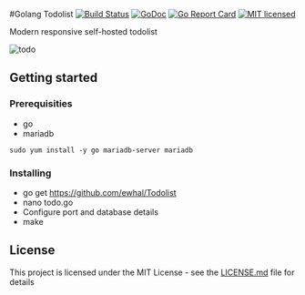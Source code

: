 #Golang Todolist
[![Build Status](https://travis-ci.org/ewhal/Todolist.svg?branch=master)](https://travis-ci.org/ewhal/Todolist) [![GoDoc](https://godoc.org/github.com/ewhal/Todolist?status.svg)](https://godoc.org/github.com/ewhal/Todolist) [![Go Report Card](https://goreportcard.com/badge/github.com/ewhal/Todolist)](https://goreportcard.com/report/github.com/ewhal/Todolist) [![MIT
licensed](https://img.shields.io/badge/license-MIT-blue.svg)](https://raw.githubusercontent.com/ewhal/Todolist/master/LICENSE.md)

Modern responsive self-hosted todolist


![todo](https://my.mixtape.moe/seksxe.png)

## Getting started
### Prerequisities
* go
* mariadb

```
sudo yum install -y go mariadb-server mariadb
```

### Installing

* go get https://github.com/ewhal/Todolist
* nano todo.go
* Configure port and database details
* make

## License

This project is licensed under the MIT License - see the [LICENSE.md](LICENSE.md) file for details
